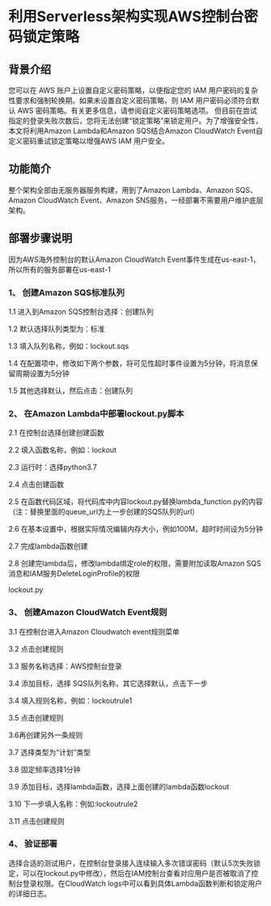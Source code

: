 
# 利用Serverless架构实现AWS控制台密码锁定策略

## 背景介绍
您可以在 AWS 账户上设置自定义密码策略，以便指定您的 IAM 用户密码的复杂性要求和强制轮换期。如果未设置自定义密码策略，则 IAM 用户密码必须符合默认 AWS 密码策略。有关更多信息，请参阅自定义密码策略选项。
但目前在尝试指定的登录失败次数后，您将无法创建“锁定策略”来锁定用户。为了增强安全性，本文将利用Amazon Lambda和Amazon SQS结合Amazon CloudWatch Event自定义密码重试锁定策略以增强AWS IAM 用户安全。
## 功能简介
整个架构全部由无服务器服务构建，用到了Amazon Lambda、Amazon SQS、Amazon CloudWatch Event、Amazon SNS服务，一经部署不需要用户维护底层架构。
 
## 部署步骤说明
因为AWS海外控制台的默认Amazon CloudWatch Event事件生成在us-east-1，所以所有的服务部署在us-east-1

### 1、	创建Amazon SQS标准队列

1.1	进入到Amazon SQS控制台选择：创建队列

1.2	默认选择队列类型为：标准

1.3	填入队列名称，例如：lockout.sqs

1.4	在配置项中，修改如下两个参数，将可见性超时事件设置为5分钟，将消息保留周期设置为5分钟

1.5	其他选择默认，然后点击：创建队列

### 2、	在Amazon Lambda中部署lockout.py脚本

2.1 在控制台选择创建创建函数

2.2 填入函数名称，例如：lockout

2.3 运行时：选择python3.7

2.4 点击创建函数

2.5 在函数代码区域，将代码库中内容lockout.py替换lambda_function.py的内容（注：替换里面的queue_url为上一步创建的SQS队列的url）

2.6 在基本设置中，根据实际情况编辑内存大小，例如100M，超时时间设为5分钟

2.7 完成lambda函数创建

2.8 创建完lambda后，修改lambda绑定role的权限，需要附加读取Amazon SQS消息和IAM服务DeleteLoginProfile的权限


lockout.py

### 3、	创建Amazon CloudWatch Event规则

3.1 在控制台进入Amazon Cloudwatch event规则菜单

3.2 点击创建规则

3.3 服务名称选择：AWS控制台登录

3.4 添加目标，选择 SQS队列名称，其它选择默认，点击下一步

3.4 填入规则名称，例如：lockoutrule1

3.5 点击创建规则

3.6再创建另外一条规则

3.7 选择类型为“计划”类型

3.8 固定频率选择1分钟

3.9 添加目标，选择lambda函数，选择上面创建的lambda函数lockout

3.10 下一步填入名称：例如:lockoutrule2

3.11 点击创建规则

### 4、	验证部署

选择合适的测试用户，在控制台登录接入连续输入多次错误密码（默认5次失败锁定，可以在lockout.py中修改），然后在IAM控制台查看对应用户是否被取消了控制台登录权限。在CloudWatch logs中可以看到具体Lambda函数判断和锁定用户的详细日志。
